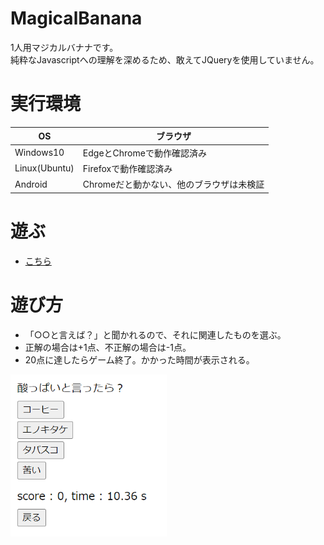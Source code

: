 # MagicalBanana
1人用マジカルバナナです。<br>
純粋なJavascriptへの理解を深めるため、敢えてJQueryを使用していません。

# 実行環境
|OS|ブラウザ|
|-|-|
|Windows10|EdgeとChromeで動作確認済み|
|Linux(Ubuntu)|Firefoxで動作確認済み|
|Android|Chromeだと動かない、他のブラウザは未検証|

# 遊ぶ
- [こちら](https://feather16.github.io/MagicalBanana/)

# 遊び方
- 「○○と言えば？」と聞かれるので、それに関連したものを選ぶ。
- 正解の場合は+1点、不正解の場合は-1点。
- 20点に達したらゲーム終了。かかった時間が表示される。

<img src="image/game_preview.png" width=250>
